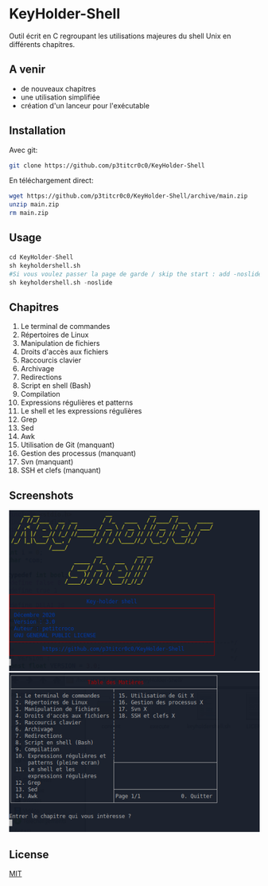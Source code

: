 # KeyHolder-Shell
Outil écrit en C regroupant les utilisations majeures du shell Unix en différents chapitres.

## A venir
- de nouveaux chapitres
- une utilisation simplifiée
- création d'un lanceur pour l'exécutable

## Installation

Avec git:
```bash
git clone https://github.com/p3titcr0c0/KeyHolder-Shell
```

En téléchargement direct:
```bash
wget https://github.com/p3titcr0c0/KeyHolder-Shell/archive/main.zip
unzip main.zip
rm main.zip
```

## Usage

```python
cd KeyHolder-Shell
sh keyholdershell.sh
#Si vous voulez passer la page de garde / skip the start : add -noslide
sh keyholdershell.sh -noslide
```
## Chapitres

1. Le terminal de commandes
2. Répertoires de Linux
3. Manipulation de fichiers
4. Droits d'accès aux fichiers
5. Raccourcis clavier
6. Archivage
7. Redirections
8. Script en shell (Bash)
9. Compilation
10. Expressions régulières et patterns
11. Le shell et les expressions régulières
12. Grep
13. Sed
14. Awk
15. Utilisation de Git (manquant)
16. Gestion des processus (manquant)
17. Svn (manquant)
18. SSH et clefs (manquant)

## Screenshots

![Alt text](https://raw.githubusercontent.com/p3titcr0c0/KeyHolder-Shell/main/content/slide.png "Page initial")
![Alt text](https://raw.githubusercontent.com/p3titcr0c0/KeyHolder-Shell/main/content/chapters.png "Les chapitres")

## License
[MIT](https://choosealicense.com/licenses/mit/)

